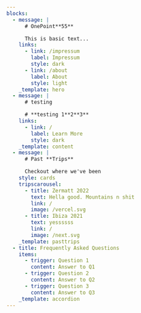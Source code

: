 ```yaml
---
blocks:
  - message: |
      # OnePoint**55**

      This is basic text...
    links:
      - link: /impressum
        label: Impressum
        style: dark
      - link: /about
        label: About
        style: light
    _template: hero
  - message: |
      # testing

      # **testing 1**2**3**
    links:
      - link: /
        label: Learn More
        style: dark
    _template: content
  - message: |
      # Past **Trips**

      Checkout where we've been
    style: cards
    tripscarousel:
      - title: Zermatt 2022
        text: Hella good. Mountains n shit
        link: /
        image: /vercel.svg
      - title: Ibiza 2021
        text: yessssss
        link: /
        image: /next.svg
    _template: pasttrips
  - title: Frequently Asked Questions
    items:
      - trigger: Question 1
        content: Answer to Q1
      - trigger: Question 2
        content: Answer to Q2
      - trigger: Question 3
        content: Answer to Q3
    _template: accordion
---
```


